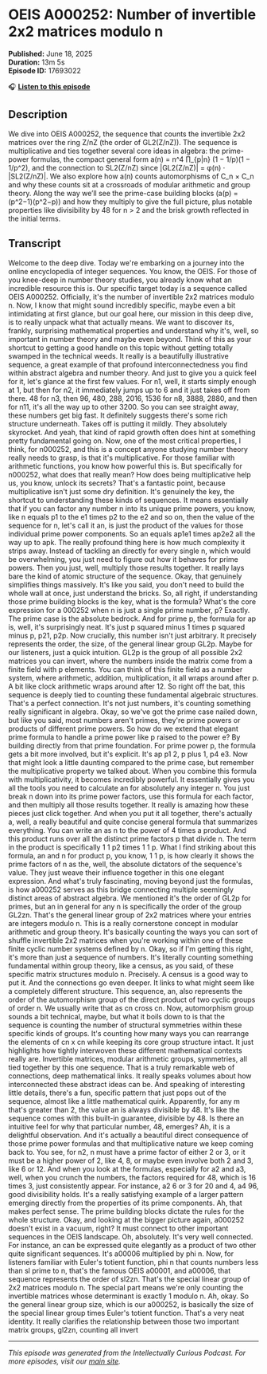 # OEIS A000252: Number of invertible 2x2 matrices modulo n

**Published:** June 18, 2025  
**Duration:** 13m 5s  
**Episode ID:** 17693022

🎧 **[Listen to this episode](https://intellectuallycurious.buzzsprout.com/2529712/episodes/17693022-oeis-a000252-number-of-invertible-2x2-matrices-modulo-n)**

## Description

We dive into OEIS A000252, the sequence that counts the invertible 2x2 matrices over the ring Z/nZ (the order of GL2(Z/nZ)). The sequence is multiplicative and ties together several core ideas in algebra: the prime-power formulas, the compact general form a(n) = n^4 ∏_{p|n} (1 − 1/p)(1 − 1/p^2), and the connection to SL2(Z/nZ) since |GL2(Z/nZ)| = φ(n) · |SL2(Z/nZ)|. We also explore how a(n) counts automorphisms of C_n × C_n and why these counts sit at a crossroads of modular arithmetic and group theory. Along the way we’ll see the prime-case building blocks (a(p) = (p^2−1)(p^2−p)) and how they multiply to give the full picture, plus notable properties like divisibility by 48 for n > 2 and the brisk growth reflected in the initial terms.

## Transcript

Welcome to the deep dive. Today we're embarking on a journey into the online encyclopedia of integer sequences. You know, the OEIS. For those of you knee-deep in number theory studies, you already know what an incredible resource this is. Our specific target today is a sequence called OEIS A000252. Officially, it's the number of invertible 2x2 matrices modulo n. Now, I know that might sound incredibly specific, maybe even a bit intimidating at first glance, but our goal here, our mission in this deep dive, is to really unpack what that actually means. We want to discover its, frankly, surprising mathematical properties and understand why it's, well, so important in number theory and maybe even beyond. Think of this as your shortcut to getting a good handle on this topic without getting totally swamped in the technical weeds. It really is a beautifully illustrative sequence, a great example of that profound interconnectedness you find within abstract algebra and number theory. And just to give you a quick feel for it, let's glance at the first few values. For n1, well, it starts simply enough at 1, but then for n2, it immediately jumps up to 6 and it just takes off from there. 48 for n3, then 96, 480, 288, 2016, 1536 for n8, 3888, 2880, and then for n11, it's all the way up to other 3200. So you can see straight away, these numbers get big fast. It definitely suggests there's some rich structure underneath. Takes off is putting it mildly. They absolutely skyrocket. And yeah, that kind of rapid growth often does hint at something pretty fundamental going on. Now, one of the most critical properties, I think, for n000252, and this is a concept anyone studying number theory really needs to grasp, is that it's multiplicative. For those familiar with arithmetic functions, you know how powerful this is. But specifically for n000252, what does that really mean? How does being multiplicative help us, you know, unlock its secrets? That's a fantastic point, because multiplicative isn't just some dry definition. It's genuinely the key, the shortcut to understanding these kinds of sequences. It means essentially that if you can factor any number n into its unique prime powers, you know, like n equals p1 to the e1 times p2 to the e2 and so on, then the value of the sequence for n, let's call it an, is just the product of the values for those individual prime power components. So an equals ap1e1 times ap2e2 all the way up to apk. The really profound thing here is how much complexity it strips away. Instead of tackling an directly for every single n, which would be overwhelming, you just need to figure out how it behaves for prime powers. Then you just, well, multiply those results together. It really lays bare the kind of atomic structure of the sequence. Okay, that genuinely simplifies things massively. It's like you said, you don't need to build the whole wall at once, just understand the bricks. So, all right, if understanding those prime building blocks is the key, what is the formula? What's the core expression for a 000252 when n is just a single prime number, p? Exactly. The prime case is the absolute bedrock. And for prime p, the formula for ap is, well, it's surprisingly neat. It's just p squared minus 1 times p squared minus p, p21, p2p. Now crucially, this number isn't just arbitrary. It precisely represents the order, the size, of the general linear group GL2p. Maybe for our listeners, just a quick intuition. GL2p is the group of all possible 2x2 matrices you can invert, where the numbers inside the matrix come from a finite field with p elements. You can think of this finite field as a number system, where arithmetic, addition, multiplication, it all wraps around after p. A bit like clock arithmetic wraps around after 12. So right off the bat, this sequence is deeply tied to counting these fundamental algebraic structures. That's a perfect connection. It's not just numbers, it's counting something really significant in algebra. Okay, so we've got the prime case nailed down, but like you said, most numbers aren't primes, they're prime powers or products of different prime powers. So how do we extend that elegant prime formula to handle a prime power like p raised to the power e? By building directly from that prime foundation. For prime power p, the formula gets a bit more involved, but it's explicit. It's ap p1 2, p plus 1, p4 e3. Now that might look a little daunting compared to the prime case, but remember the multiplicative property we talked about. When you combine this formula with multiplicativity, it becomes incredibly powerful. It essentially gives you all the tools you need to calculate an for absolutely any integer n. You just break n down into its prime power factors, use this formula for each factor, and then multiply all those results together. It really is amazing how these pieces just click together. And when you put it all together, there's actually a, well, a really beautiful and quite concise general formula that summarizes everything. You can write an as n to the power of 4 times a product. And this product runs over all the distinct prime factors p that divide n. The term in the product is specifically 1 1 p2 times 1 1 p. What I find striking about this formula, an and n for product p, you know, 1 1 p, is how clearly it shows the prime factors of n as the, well, the absolute dictators of the sequence's value. They just weave their influence together in this one elegant expression. And what's truly fascinating, moving beyond just the formulas, is how a000252 serves as this bridge connecting multiple seemingly distinct areas of abstract algebra. We mentioned it's the order of GL2p for primes, but an in general for any n is specifically the order of the group GL2zn. That's the general linear group of 2x2 matrices where your entries are integers modulo n. This is a really cornerstone concept in modular arithmetic and group theory. It's basically counting the ways you can sort of shuffle invertible 2x2 matrices when you're working within one of these finite cyclic number systems defined by n. Okay, so if I'm getting this right, it's more than just a sequence of numbers. It's literally counting something fundamental within group theory, like a census, as you said, of these specific matrix structures modulo n. Precisely. A census is a good way to put it. And the connections go even deeper. It links to what might seem like a completely different structure. This sequence, an, also represents the order of the automorphism group of the direct product of two cyclic groups of order n. We usually write that as cn cross cn. Now, automorphism group sounds a bit technical, maybe, but what it boils down to is that the sequence is counting the number of structural symmetries within these specific kinds of groups. It's counting how many ways you can rearrange the elements of cn x cn while keeping its core group structure intact. It just highlights how tightly interwoven these different mathematical contexts really are. Invertible matrices, modular arithmetic groups, symmetries, all tied together by this one sequence. That is a truly remarkable web of connections, deep mathematical links. It really speaks volumes about how interconnected these abstract ideas can be. And speaking of interesting little details, there's a fun, specific pattern that just pops out of the sequence, almost like a little mathematical quirk. Apparently, for any m that's greater than 2, the value an is always divisible by 48. It's like the sequence comes with this built-in guarantee, divisible by 48. Is there an intuitive feel for why that particular number, 48, emerges? Ah, it is a delightful observation. And it's actually a beautiful direct consequence of those prime power formulas and that multiplicative nature we keep coming back to. You see, for n2, n must have a prime factor of either 2 or 3, or it must be a higher power of 2, like 4, 8, or maybe even involve both 2 and 3, like 6 or 12. And when you look at the formulas, especially for a2 and a3, well, when you crunch the numbers, the factors required for 48, which is 16 times 3, just consistently appear. For instance, a2 6 or 3 for 20 and 4, a4 96, good divisibility holds. It's a really satisfying example of a larger pattern emerging directly from the properties of its prime components. Ah, that makes perfect sense. The prime building blocks dictate the rules for the whole structure. Okay, and looking at the bigger picture again, a000252 doesn't exist in a vacuum, right? It must connect to other important sequences in the OEIS landscape. Oh, absolutely. It's very well connected. For instance, an can be expressed quite elegantly as a product of two other quite significant sequences. It's a00006 multiplied by phi n. Now, for listeners familiar with Euler's totient function, phi n that counts numbers less than sl prime to n, that's the famous OEIS a00001, and a00006, that sequence represents the order of sl2zn. That's the special linear group of 2x2 matrices modulo n. The special part means we're only counting the invertible matrices whose determinant is exactly 1 modulo n. Ah, okay. So the general linear group size, which is our a000252, is basically the size of the special linear group times Euler's totient function. That's a very neat identity. It really clarifies the relationship between those two important matrix groups, gl2zn, counting all invert

---
*This episode was generated from the Intellectually Curious Podcast. For more episodes, visit our [main site](https://intellectuallycurious.buzzsprout.com).*
